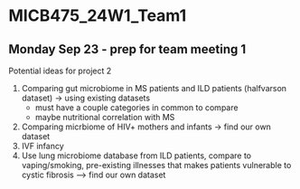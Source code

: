 # MICB475_24W1_Team1


## Monday Sep 23 - prep for team meeting 1
Potential ideas for project 2
1. Comparing gut microbiome in MS patients and ILD patients (halfvarson dataset) -> using existing datasets
   - must have a couple categories in common to compare
   - maybe nutritional correlation with MS
3. Comparing micrbiome of HIV+ mothers and infants -> find our own dataset
4. IVF infancy
5. Use lung microbiome database from ILD patients, compare to vaping/smoking, pre-existing illnesses that makes patients vulnerable to cystic fibrosis --> find our own dataset
